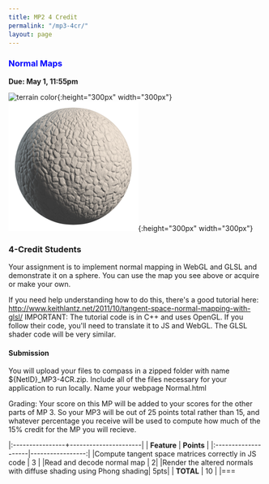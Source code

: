 ```yaml
---
title: MP2 4 Credit
permalink: "/mp3-4cr/"
layout: page
---
```


### <span style="color:blue">Normal Maps</span>
**Due: May 1, 11:55pm**

![terrain color](/assets/img/blocks_normal.png){:height="300px" width="300px"} 
![terrain color](/assets/img/stone_nrm_render-256x256.png){:height="300px" width="300px"} 

### 4-Credit Students ###
Your assignment is to implement normal mapping in WebGL and GLSL and demonstrate it on a sphere. You can use the map you see above or acquire or make your own.

If you need help understanding how to do this, there's a good tutorial here: http://www.keithlantz.net/2011/10/tangent-space-normal-mapping-with-glsl/
IMPORTANT: The tutorial code is in C++ and uses OpenGL. If you follow their code, you'll need to translate it to JS and WebGL. The GLSL shader code will be very similar.

#### Submission ####

You will upload your files to compass in a zipped folder with name ${NetID}_MP3-4CR.zip. Include all of the files necessary for your application to run locally. Name your webpage Normal.html

Grading:
Your score on this MP will be added to your scores for the other parts of MP 3. So your MP3 will be out of 25 points total rather than 15, and whatever percentage you receive will be used to compute how much of the 15% credit for the MP you will recieve.  

|:----------------+----------------------|
| **Feature**     | **Points**           |
|:--------------------|-----------------:|
|Compute tangent space matrices correctly in JS code |	3 |
|Read and decode normal map | 2|
|Render the altered normals with diffuse shading using Phong shading|	5pts|
| **TOTAL**	                                                | 10    |
|===
 
